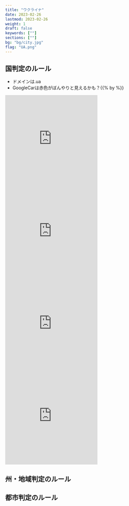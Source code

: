 ```yaml
---
title: "ウクライナ"
date: 2023-02-26
lastmod: 2023-02-26
weight: 1
draft: false
keywords: [""]
sections: [""]
bg: "bg/city.jpg"
flag: "UA.png"
---
```


<div class="main-desciption country-description">
    <h2 class="section-title">国判定のルール</h2>
    <ul class="rule-list">
        <li>ドメインは<span class="quiz">.ua</span></li>
        <li>GoogleCarは<span class="quiz">赤色</span>がぼんやりと見えるかも？{{% by %}}</li>
    </ul>
</div>

<div class="googlemap-if">
<iframe src="https://www.google.com/maps/embed?pb=!4v1680191638496!6m8!1m7!1ssQiJDGJBfcR4IpeZIjQ2fA!2m2!1d48.51702190147009!2d25.05659520551288!3f111.51058610408954!4f-30.043874499404446!5f0.550023968866" width="295" height="295" style="border:0;" allowfullscreen="" loading="lazy" referrerpolicy="no-referrer-when-downgrade"></iframe>
<iframe src="https://www.google.com/maps/embed?pb=!4v1680194341564!6m8!1m7!1sT5lQNWMsshqBIi6S4W9mWA!2m2!1d48.52633181822506!2d25.05435100194733!3f2.4938300206378585!4f-2.6974375413136755!5f1.9892358250127593" width="295" height="295" style="border:0;" allowfullscreen="" loading="lazy" referrerpolicy="no-referrer-when-downgrade"></iframe>
<iframe src="https://www.google.com/maps/embed?pb=!4v1680194406613!6m8!1m7!1snf59EpwTO9Ny6gUNQzJqfQ!2m2!1d48.52570856347112!2d25.04911923455592!3f233.91767926129896!4f8.997814396093133!5f3.325193203789971" width="295" height="295" style="border:0;" allowfullscreen="" loading="lazy" referrerpolicy="no-referrer-when-downgrade"></iframe>
<iframe src="https://www.google.com/maps/embed?pb=!4v1680194465316!6m8!1m7!1sx5htIyzxB_b5zUqPagYKDQ!2m2!1d50.45253356208674!2d30.59767329784249!3f309.7471161030787!4f-4.306794992599208!5f1.1369496703194109" width="295" height="295" style="border:0;" allowfullscreen="" loading="lazy" referrerpolicy="no-referrer-when-downgrade"></iframe>
</div>

<div class="main-desciption area-description">
    <h2 class="section-title">州・地域判定のルール</h2>
    <ul class="rule-list">
    </ul>
</div>

<div class="googlemap-if">
</div>

<div class="main-desciption city-description">
    <h2 class="section-title">都市判定のルール</h2>
    <ul class="rule-list">
    </ul>
</div>

<div class="googlemap-if">
</div>